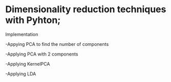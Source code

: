 # Dimensionality reduction techniques with Pyhton;

Implementation

-Appying PCA to find the number of components

-Applying PCA with 2 components

-Applying KernelPCA

-Applying LDA
